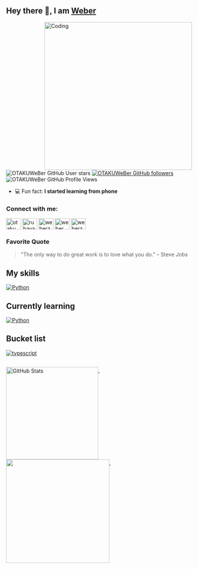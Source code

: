 ## Hey there 👋, I am [Weber](https://github.com/OTAKUWeBer)
<img align="right" alt="Coding" width="400" src="https://i.pinimg.com/originals/f1/64/7c/f1647c095b309fa390a977882c013543.gif">

<p>
<img src="https://img.shields.io/github/stars/OTAKUWeBer?color=yellow&label=Stars&affiliations=OWNER" alt="OTAKUWeBer GitHub User stars">
<a href="https://github.com/OTAKUWeBer?tab=followers"><img src="https://img.shields.io/github/followers/OTAKUWeBer?color=green&label=Followers&labelColor=grey" alt="OTAKUWeBer GitHub followers"></a>
<img src="https://komarev.com/ghpvc/?username=OTAKUWeBer&label=Profile+views" alt="OTAKUWeBer GitHub Profile Views">
</p>

- 💻 Fun fact: **I started learning from phone**

<h3 align="left">Connect with me:</h3>
<p align="left">
<a href="https://twitter.com/otaku_weber" target="blank"><img align="center" src="https://raw.githubusercontent.com/rahuldkjain/github-profile-readme-generator/master/src/images/icons/Social/twitter.svg" alt="otaku_weber" height="30" width="40" /></a>
<a href="https://www.facebook.com/OTAKUWeBer/" target="blank"><img align="center" src="https://raw.githubusercontent.com/rahuldkjain/github-profile-readme-generator/master/src/images/icons/Social/facebook.svg" alt="rubayat tahsin" height="30" width="40" /></a>
<a href="https://instagram.com/weberz_fr" target="blank"><img align="center" src="https://raw.githubusercontent.com/rahuldkjain/github-profile-readme-generator/master/src/images/icons/Social/instagram.svg" alt="weberz_fr" height="30" width="40" /></a>
<a href="https://www.youtube.com/c/weber gaming" target="blank"><img align="center" src="https://raw.githubusercontent.com/rahuldkjain/github-profile-readme-generator/master/src/images/icons/Social/youtube.svg" alt="weber gaming" height="30" width="40" /></a>
<a href="https://discord.com/users/772329070904999976" target="blank"><img align="center" src="https://raw.githubusercontent.com/rahuldkjain/github-profile-readme-generator/master/src/images/icons/Social/discord.svg" alt="weberz" height="30" width="40" /></a>
</p>

### Favorite Quote
> "The only way to do great work is to love what you do." – Steve Jobs

<h2>My skills</h2>

  <a href = "https://www.python.org">
    <picture>
      <source media="(prefers-color-scheme: dark)" srcset="https://skillicons.dev/icons?i=python&theme=dark">
      <source media="(prefers-color-scheme: light)" srcset="https://skillicons.dev/icons?i=python&theme=light">
      <img src="https://skillicons.dev/icons?i=python&theme=light" alt="Python">
    </picture>
  </a>

<p>
</p>


<h2>Currently learning</h2>

  <a href = "https://isocpp.org">
    <picture>
      <source media="(prefers-color-scheme: dark)" srcset="https://skillicons.dev/icons?i=cpp&theme=dark">
      <source media="(prefers-color-scheme: light)" srcset="https://skillicons.dev/icons?i=cpp&theme=light">
      <img src="https://skillicons.dev/icons?i=cpp&theme=light" alt="Python">
    </picture>
  </a>


<h2>Bucket list</h2>

<p>
  <a href = "https://www.typescriptlang.org/">
    <picture>
      <source media="(prefers-color-scheme: dark)" srcset="https://skillicons.dev/icons?i=typescript&theme=dark">
      <source media="(prefers-color-scheme: light)" srcset="https://skillicons.dev/icons?i=typescript&theme=light">
      <img src="https://skillicons.dev/icons?i=typescript&theme=light" alt="typescript">
    </picture>
  </a>

</p>

<h2></h2>

<p>
  <a href = "https://github.com/OTAKUWeBer/OTAKUWeBer/blob/main/STATS.md">
    <picture>
      <source media="(prefers-color-scheme: dark)" srcset="https://github-readme-stats.vercel.app/api?username=OTAKUWeBer&show_icons=true&theme=github_dark&bg_color=1a1c1f&hide_border=false&border_color=1a1c1f&rank_icon=default&card_width=381px&show=prs_merged,prs_merged_percentage">
      <source media="(prefers-color-scheme: light)" srcset="https://github-readme-stats.vercel.app/api?username=OTAKUWeBer&show_icons=true&theme=default&bg_color=ffffff&hide_border=false&border_color=ffffff&rank_icon=default&card_width=381px&show=prs_merged,prs_merged_percentage">
      <img height="250" align="top" src="https://github-readme-stats.vercel.app/api?username=OTAKUWeBer&show_icons=true&theme=default&bg_color=ffffff&hide_border=false&border_color=ffffff&rank_icon=default&card_width=381px&show=prs_merged,prs_merged_percentage" alt="GitHub Stats">
    </picture>
  </a>&nbsp;
  <a href = "https://github.com/OTAKUWeBer/OTAKUWeBer/blob/main/STATS.md">
    <picture>
      <source media="(prefers-color-scheme: dark)" srcset="https://github-readme-stats.vercel.app/api/top-langs/?username=OTAKUWeBer&custom_title=Weber&apos;s%20Most%20Used%20Languages&layout=normal&langs_count=10&theme=github_dark&card_width=90">
      <source media="(prefers-color-scheme: light)" srcset="https://github-readme-stats.vercel.app/api/top-langs/?username=OTAKUWeBer&custom_title=Weber&apos;s%20Most%20Used%20Languages&layout=normal&langs_count=10&theme=vue&card_width=90">
      <img align="top" height="280" src="https://github-readme-stats.vercel.app/api/top-langs/?username=OTAKUWeBer&custom_title=Weber&apos;s%20Most%20Used%20Languages&layout=normal&langs_count=10&theme=vue&card_width=90">
    </picture>
  </a>&nbsp;
</p>